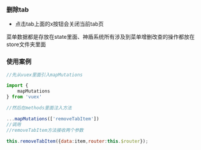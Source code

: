 ### 删除tab

* 点击tab上面的x按钮会关闭当前tab页

菜单数据都是存放在state里面、神盾系统所有涉及到菜单增删改查的操作都放在store文件夹里面

### 使用案例

```js
//先从vuex里面引入mapMutations

import {
    mapMutations
} from 'vuex'

//然后在methods里面注入方法

...mapMutations(['removeTabItem'])
//调用
//removeTabItem方法接收两个参数

this.removeTabItem({data:item,router:this.$router});
```




